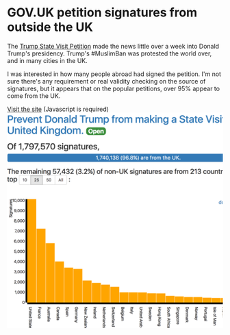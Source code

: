 # GOV.UK petition signatures from outside the UK

The [Trump State Visit Petition](https://petition.parliament.uk/petitions/171928) 
made the news little over a week into Donald Trump's presidency. Trump's #MuslimBan
was protested the world over, and in many cities in the UK.

I was interested in how many people abroad had signed the petition. I'm not sure there's
any requirement or real validity checking on the source of signatures, but it appears that
on the popular petitions, over 95% appear to come from the UK.

[Visit the site](http://zephyros-systems.co.uk/petition-signatures-outside-uk/#) (Javascript is required)
![example](https://raw.githubusercontent.com/rgarner/non-uk-petition-signatures/master/images/site-preview.png)

